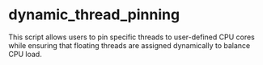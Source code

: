 # dynamic_thread_pinning
This script allows users to pin specific threads to user-defined CPU cores while ensuring that floating threads are assigned dynamically to balance CPU load. 
